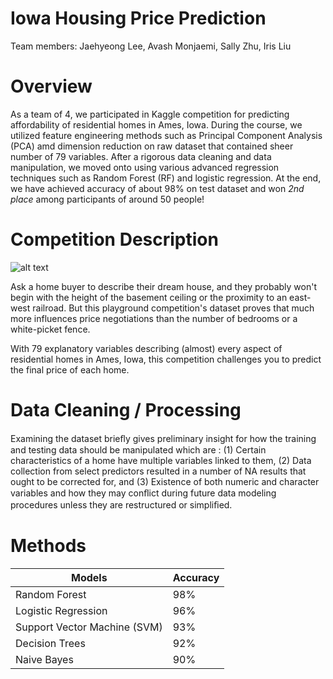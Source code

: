 # Iowa Housing Price Prediction
Team members: Jaehyeong Lee, Avash Monjaemi, Sally Zhu, Iris Liu

# Overview
As a team of 4, we participated in Kaggle competition for predicting affordability of residential homes in Ames, Iowa. During the course, we utilized feature engineering methods such as Principal Component Analysis (PCA) amd dimension reduction on raw dataset that contained sheer number of 79 variables. After a rigorous data cleaning and data manipulation, we moved onto using various advanced regression techniques such as Random Forest (RF) and logistic regression. At the end, we have achieved accuracy of about 98% on test dataset and won _2nd place_ among participants of around 50 people!

# Competition Description

![alt text](https://storage.googleapis.com/kaggle-competitions/kaggle/5407/media/housesbanner.png)

Ask a home buyer to describe their dream house, and they probably won't begin with the height of the basement ceiling or the proximity to an east-west railroad. But this playground competition's dataset proves that much more influences price negotiations than the number of bedrooms or a white-picket fence.

With 79 explanatory variables describing (almost) every aspect of residential homes in Ames, Iowa, this competition challenges you to predict the final price of each home.

# Data Cleaning / Processing

Examining the dataset brieﬂy gives preliminary insight for how the training and testing data should be manipulated which are : (1) Certain characteristics of a home have multiple variables linked to them, (2) Data collection from select predictors resulted in a number of NA results that ought to be corrected for, and (3) Existence of both numeric and character variables and how they may conﬂict during future data modeling procedures unless they are restructured or simpliﬁed. 

# Methods

Models  | Accuracy
------------- | -------------
Random Forest  | 98%
Logistic Regression  | 96%
Support Vector Machine (SVM)  | 93%
Decision Trees  | 92%
Naive Bayes  | 90%
